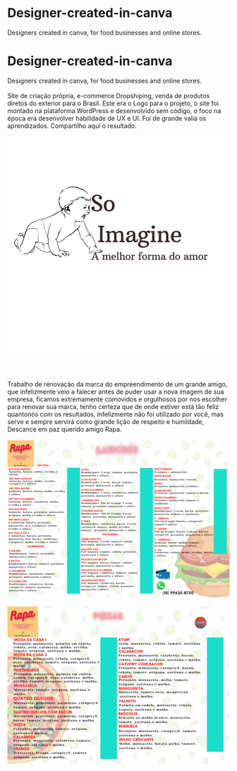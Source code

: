 # Designer-created-in-canva
 Designers created in canva, for food businesses and online stores.
# Designer-created-in-canva
 Designers created in canva, for food businesses and online stores.
 <br></br>
 Site de criação própria, e-commerce Dropshiping, venda de produtos diretos do exterior para o Brasil. Este era o Logo para o projeto, o site foi montado na plataforma WordPress e desenvolvido sem código, o foco na época era desenvolver habilidade de UX e UI. Foi de grande valia os aprendizados. Compartilho aqui o resultado. 
 <br></br>
 <img src= "https://github.com/TaTTA-23/Designer-created-in-canva/blob/main/So%20Imagine.png" >

<br></br>
Trabalho de renovação da marca do empreendimento de um grande amigo, que infelizmente veio a falecer antes de puder usar a nova imagem de sua empresa, ficamos extremamente comovidos e orgulhosos por nos escolher para renovar sua marca, tenho certeza que de onde estiver está tão feliz quantonós com os resultados, infelizmente não foi utilizado por você, mas serve e sempre servirá como grande lição de respeito e humildade, Descance em paz querido amigo Rapa.
 <br></br>
<img src="https://github.com/TaTTA-23/Designer-created-in-canva/blob/main/lanches-rapa.pdf">
 <br></br>
<img src="https://github.com/TaTTA-23/Designer-created-in-canva/blob/main/rapa%20pizza-2.pdf">
 <br></br>

